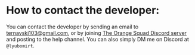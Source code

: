 # How to contact the developer:

You can contact the developer by sending an email to [ternavski103@gmail.com](mailto:ternavski103@gmail.com), or by joining [The Orange Squad Discord server](https://discord.gg/XkjPDcSfNz) and posting to the help channel. You can also simply DM me on Discord at `@lyubomirt`.